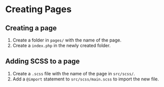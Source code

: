 # Creating Pages

## Creating a page
1. Create a folder in `pages/` with the name of the page.
2. Create a `index.php` in the newly created folder.

## Adding SCSS to a page
1. Create a `.scss` file with the name of the page in `src/scss/`.
2. Add a `@import` statement to `src/scss/main.scss` to import the new file.